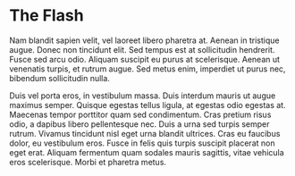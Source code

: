 # The Flash

Nam blandit sapien velit, vel laoreet libero pharetra at. Aenean in tristique augue. Donec non tincidunt elit. Sed tempus est at sollicitudin hendrerit. Fusce sed arcu odio. Aliquam suscipit eu purus at scelerisque. Aenean ut venenatis turpis, et rutrum augue. Sed metus enim, imperdiet ut purus nec, bibendum sollicitudin nulla.

Duis vel porta eros, in vestibulum massa. Duis interdum mauris ut augue maximus semper. Quisque egestas tellus ligula, at egestas odio egestas at. Maecenas tempor porttitor quam sed condimentum. Cras pretium risus odio, a dapibus libero pellentesque nec. Duis a urna sed turpis semper rutrum. Vivamus tincidunt nisl eget urna blandit ultrices. Cras eu faucibus dolor, eu vestibulum eros. Fusce in felis quis turpis suscipit placerat non eget erat. Aliquam fermentum quam sodales mauris sagittis, vitae vehicula eros scelerisque. Morbi et pharetra metus.

